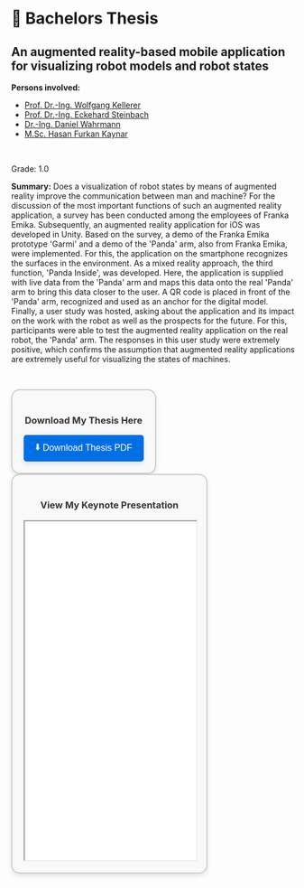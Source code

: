 # 🧪 Bachelors Thesis

## An augmented reality-based mobile application for visualizing robot models and robot states

**Persons involved:**
- [Prof. Dr.-Ing. Wolfgang Kellerer](https://www.professoren.tum.de/kellerer-wolfgang)
- [Prof. Dr.-Ing. Eckehard Steinbach](https://www.ce.cit.tum.de/lmt/team/mitarbeiter/steinbach-eckehard/)
- [Dr.-Ing. Daniel Wahrmann](https://de.linkedin.com/in/daniel-wahrmann-lockhart/de?original_referer=https%3A%2F%2Fwww.google.com%2F)
- [M.Sc. Hasan Furkan Kaynar](https://www.ce.cit.tum.de/lmt/team/mitarbeiter/kaynar-furkan/)

&nbsp;

Grade: 1.0

**Summary:**
Does a visualization of robot states by means of augmented reality improve the communication between man and machine? For the discussion of the most important functions of such an augmented reality application, a survey has been conducted among the employees of Franka Emika. Subsequently, an augmented reality application for iOS was developed in Unity. Based on the survey, a demo of the Franka Emika prototype 'Garmi' and a demo of the 'Panda' arm, also from Franka Emika, were implemented. For this, the application on the smartphone recognizes the surfaces in the environment. As a mixed reality approach, the third function, 'Panda Inside', was developed. Here, the application is supplied with live data from the 'Panda' arm and maps this data onto the real 'Panda' arm to bring this data closer to the user. A QR code is placed in front of the 'Panda' arm, recognized and used as an anchor for the digital model. Finally, a user study was hosted, asking about the application and its impact on the work with the robot as well as the prospects for the future. For this, participants were able to test the augmented reality application on the real robot, the 'Panda' arm. The responses in this user study were extremely positive, which confirms the assumption that augmented reality applications are extremely useful for visualizing the states of machines.

&nbsp;

<div style="border: 2px solid #ccc; padding: 20px; background-color: #f9f9f9; border-radius: 15px; display: inline-block; text-align: center; box-shadow: 0 4px 8px rgba(0, 0, 0, 0.1);">
    <h3 style="color: #333;">Download My Thesis Here</h3>
    <a href="/portfolio/presentation_and_thesis/Thesis.pdf" download>
        <button style="padding: 10px 20px; font-size: 16px; cursor: pointer; background-color: #006EE5; color: #fff; border: none; border-radius: 5px; box-shadow: 0 4px 8px rgba(0, 0, 0, 0.1); transition: background-color 0.3s ease;">
            <span style="vertical-align: middle;">⬇️</span> Download Thesis PDF
        </button>
    </a>
</div>

<div style="border: 2px solid #ccc; padding: 20px; background-color: #f9f9f9; border-radius: 15px; display: inline-block; text-align: center; box-shadow: 0 4px 8px rgba(0, 0, 0, 0.1);">
    <h3 style="color: #333;">View My Keynote Presentation</h3>
    <iframe src="/portfolio/presentation_and_thesis/BA_Presentation/index.html" width="100%" height="600px">
        Your browser does not support iframes. You can view the presentation <a href="/portfolio/presentation_and_thesis/index.html">here</a>.
    </iframe>
</div>

